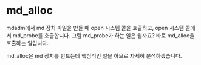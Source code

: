 # md\_alloc

mdadm에서 md 장치 파일을 만들 때 open 시스템 콜을 호출하고, open 시스템 콜에서 md\_probe를 호출합니다. 그럼 md\_probe가 하는 일은 뭘까요? 바로 md\_alloc을 호출하는 일입니다.

md\_alloc은 md 장치를 만드는데 핵심적인 일을 하므로 자세히 분석하겠습니다.







